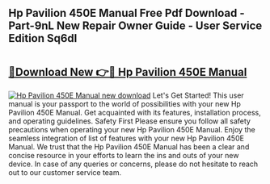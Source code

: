 ## Hp Pavilion 450E Manual Free Pdf Download - Part-9nL New Repair Owner Guide - User Service Edition Sq6dI

# <h2><a href="http://bc34710.oget.top/?id=Hp+Pavilion+450E+Manual">🔗Download New 👉🔴 Hp Pavilion 450E Manual</a></h2>

[![Hp Pavilion 450E Manual new download](https://i.imgur.com/5g1atiW.png)](http://bc34710.oget.top/?id=Hp+Pavilion+450E+Manual)
Let's Get Started! This user manual is your passport to the world of possibilities with your new Hp Pavilion 450E Manual. Get acquainted with its features, installation process, and operating guidelines. Safety First Please ensure you follow all safety precautions when operating your new Hp Pavilion 450E Manual. Enjoy the seamless integration of list of features with your new Hp Pavilion 450E Manual. We trust that the Hp Pavilion 450E Manual has been a clear and concise resource in your efforts to learn the ins and outs of your new device. In case of any queries or concerns, please do not hesitate to reach out to our customer service team.
